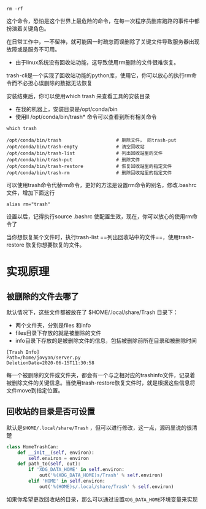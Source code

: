 ```shell
rm -rf 
```

这个命令，恐怕是这个世界上最危险的命令，在每一次程序员删库跑路的事件中都扮演着关键角色。

在日常工作中，一不留神，就可能因一时疏忽而误删除了关键文件导致服务器出现故障或是服务不可用。

- 由于linux系统没有回收站功能，这导致使用rm删除的文件很难恢复。





trash-cli是一个实现了回收站功能的python库，使用它，你可以放心的执行rm命令而不必担心误删除的数据无法恢复

安装结束后，你可以使用which trash 来查看工具的安装目录

- 在我的机器上，安装目录是/opt/conda/bin 
- 使用ll /opt/conda/bin/trash* 命令可以查看到所有相关命令

```shell
which trash

/opt/conda/bin/trash                    # 删除文件， 同trash-put
/opt/conda/bin/trash-empty              # 清空回收站
/opt/conda/bin/trash-list               # 列出回收站里的文件
/opt/conda/bin/trash-put                # 删除文件
/opt/conda/bin/trash-restore            # 恢复回收站里的指定文件
/opt/conda/bin/trash-rm                 # 删除回收站里的指定文件
```





可以使用trash命令代替rm命令，更好的方法是设置rm命令的别名，修改.bashrc文件，增加下面这行

```text
alias rm="trash"
```

设置以后，记得执行source .bashrc 使配置生效，现在，你可以放心的使用rm命令了

当你想恢复某个文件时，执行trash-list ==列出回收站中的文件==，使用trash-restore 恢复你想要恢复的文件。



# 实现原理

## 被删除的文件去哪了

默认情况下，这些文件都被放在了 $HOME/.local/share/Trash 目录下：

- 两个文件夹，分别是files 和info
- files目录下存放的就是被删除的文件
- info目录下存放的是被删除文件的信息，包括被删除前所在目录和被删除时间

```text
[Trash Info]
Path=/home/jovyan/server.py
DeletionDate=2020-06-15T11:30:58
```

每一个被删除的文件或文件夹，都会有一个与之相对应的trashinfo文件，记录着被删除文件的关键信息。当使用trash-restore恢复文件时，就是根据这些信息将文件move到指定位置。



## 回收站的目录是否可设置

默认是`$HOME/.local/share/Trash` ，但可以进行修改，这一点，源码里说的很清楚

```python
class HomeTrashCan:
    def __init__(self, environ):
        self.environ = environ
    def path_to(self, out):
        if 'XDG_DATA_HOME' in self.environ:
            out('%(XDG_DATA_HOME)s/Trash' % self.environ)
        elif 'HOME' in self.environ:
            out('%(HOME)s/.local/share/Trash' % self.environ)
```

如果你希望更改回收站的目录，那么可以通过设置`XDG_DATA_HOME`环境变量来实现